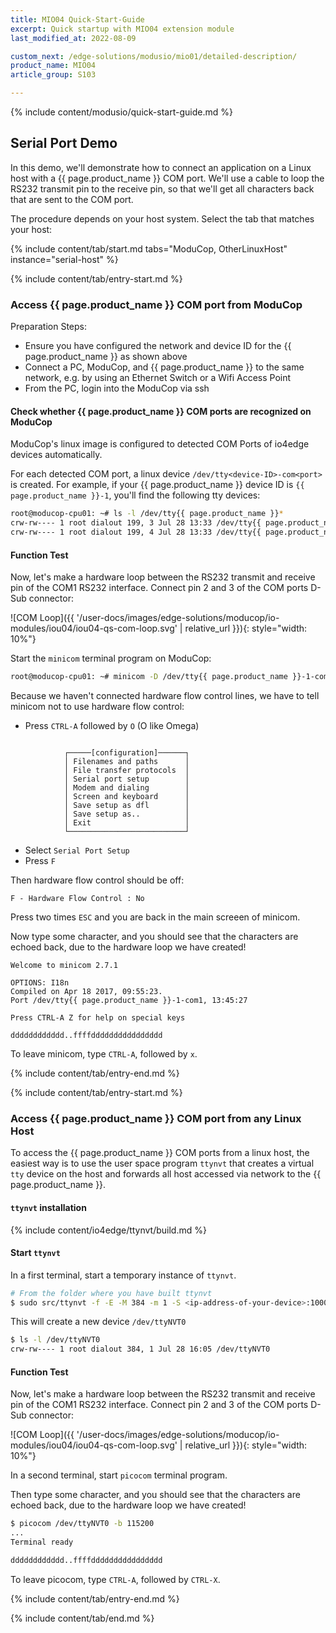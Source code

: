 ```yaml
---
title: MIO04 Quick-Start-Guide
excerpt: Quick startup with MIO04 extension module
last_modified_at: 2022-08-09

custom_next: /edge-solutions/modusio/mio01/detailed-description/
product_name: MIO04
article_group: S103

---
```


{% include content/modusio/quick-start-guide.md %}

## Serial Port Demo

In this demo, we'll demonstrate how to connect an application on a Linux host with a {{ page.product_name }} COM port. We'll use a cable to loop the RS232 transmit pin to the receive pin, so that we'll get all characters back that are sent to the COM port.

The procedure depends on your host system. Select the tab that matches your host:

{% include content/tab/start.md tabs="ModuCop, OtherLinuxHost" instance="serial-host" %}


<!--
==========================================================================================
ModuCop Host TAB
==========================================================================================
-->
{% include content/tab/entry-start.md %}

### Access {{ page.product_name }} COM port from ModuCop

Preparation Steps:
* Ensure you have configured the network and device ID for the {{ page.product_name }} as shown above
* Connect a PC, ModuCop, and {{ page.product_name }} to the same network, e.g. by using an Ethernet Switch or a Wifi Access Point
* From the PC, login into the ModuCop via ssh

#### Check whether {{ page.product_name }} COM ports are recognized on ModuCop

ModuCop's linux image is configured to detected COM Ports of io4edge devices automatically.

For each detected COM port, a linux device `/dev/tty<device-ID>-com<port>` is created. For example, if your {{ page.product_name }} device ID is `{{ page.product_name }}-1`, you'll find the following tty devices:

```bash
root@moducop-cpu01: ~# ls -l /dev/tty{{ page.product_name }}*
crw-rw---- 1 root dialout 199, 3 Jul 28 13:33 /dev/tty{{ page.product_name }}-1-com1
crw-rw---- 1 root dialout 199, 4 Jul 28 13:33 /dev/tty{{ page.product_name }}-1-com2
```

#### Function Test
Now, let's make a hardware loop between the RS232 transmit and receive pin of the COM1 RS232 interface. Connect pin 2 and 3 of the COM ports D-Sub connector:

![COM Loop]({{ '/user-docs/images/edge-solutions/moducop/io-modules/iou04/iou04-qs-com-loop.svg' | relative_url }}){: style="width: 10%"}

Start the `minicom` terminal program on ModuCop:
```bash
root@moducop-cpu01: ~# minicom -D /dev/tty{{ page.product_name }}-1-com1 -b 115200
```
Because we haven't connected hardware flow control lines, we have to tell minicom not to use hardware flow control:
* Press `CTRL-A` followed by `O` (O like Omega)
```

            ┌─────[configuration]──────┐
            │ Filenames and paths      │
            │ File transfer protocols  │
            │ Serial port setup        │
            │ Modem and dialing        │
            │ Screen and keyboard      │
            │ Save setup as dfl        │
            │ Save setup as..          │
            │ Exit                     │
            └──────────────────────────┘
```
* Select `Serial Port Setup`
* Press `F`

Then hardware flow control should be off:
```
F - Hardware Flow Control : No
```
Press two times `ESC` and you are back in the main screeen of minicom.

Now type some character, and you should see that the characters are echoed back, due to the hardware loop we have created!

```
Welcome to minicom 2.7.1

OPTIONS: I18n
Compiled on Apr 18 2017, 09:55:23.
Port /dev/tty{{ page.product_name }}-1-com1, 13:45:27

Press CTRL-A Z for help on special keys

dddddddddddd..ffffdddddddddddddddd
```

To leave minicom, type `CTRL-A`, followed by `x`.

{% include content/tab/entry-end.md %}

<!--
==========================================================================================
Other Linux Host TAB
==========================================================================================
-->
{% include content/tab/entry-start.md %}

### Access {{ page.product_name }} COM port from any Linux Host

To access the {{ page.product_name }} COM ports from a linux host, the easiest way is to use the user space program `ttynvt` that creates a virtual `tty` device on the host and forwards all host accessed via network to the {{ page.product_name }}.


#### `ttynvt` installation

{% include content/io4edge/ttynvt/build.md %}

#### Start `ttynvt`

In a first terminal, start a temporary instance of `ttynvt`.

```bash
# From the folder where you have built ttynvt
$ sudo src/ttynvt -f -E -M 384 -m 1 -S <ip-address-of-your-device>:10000 -n ttyNVT0
```

This will create a new device `/dev/ttyNVT0`

```bash
$ ls -l /dev/ttyNVT0
crw-rw---- 1 root dialout 384, 1 Jul 28 16:05 /dev/ttyNVT0
```

#### Function Test
Now, let's make a hardware loop between the RS232 transmit and receive pin of the COM1 RS232 interface. Connect pin 2 and 3 of the COM ports D-Sub connector:

![COM Loop]({{ '/user-docs/images/edge-solutions/moducop/io-modules/iou04/iou04-qs-com-loop.svg' | relative_url }}){: style="width: 10%"}

In a second terminal, start `picocom` terminal program.

Then type some character, and you should see that the characters are echoed back, due to the hardware loop we have created!

```bash
$ picocom /dev/ttyNVT0 -b 115200
...
Terminal ready

dddddddddddd..ffffdddddddddddddddd
```

To leave picocom, type `CTRL-A`, followed by `CTRL-X`.

{% include content/tab/entry-end.md %}

{% include content/tab/end.md %}
